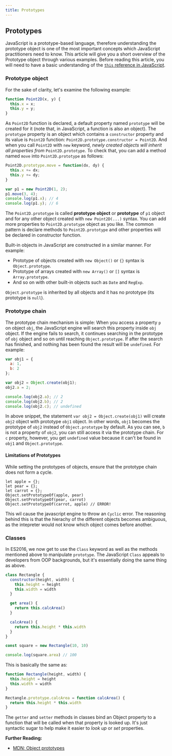 ```yaml
---
title: Prototypes
---
```

## Prototypes

JavaScript is a prototype-based language, therefore understanding the prototype object is one of the most important concepts which  JavaScript practitioners need to know. This article will give you a short overview of the Prototype object through various  examples. Before reading this article, you will need to have a basic understanding of the [`this` reference in JavaScript](/src/pages/javascript/this-reference/index.md).

### Prototype object

For the sake of clarity, let's examine the following example:

```javascript
function Point2D(x, y) {
  this.x = x;
  this.y = y;
}
```

As `Point2D` function is declared, a default property named `prototype` will be created for it (note that, in JavaScript, a function is also an object). The `prototype` property is an object which contains a `constructor` property and its value is `Point2D` function: `Point2D.prototype.constructor = Point2D`. And when you call `Point2D` with `new` keyword, *newly created objects will inherit all properties from* `Point2D.prototype`. To check that, you can add a method named `move` into `Point2D.prototype` as follows:

```javascript
Point2D.prototype.move = function(dx, dy) {
  this.x += dx;
  this.y += dy;
}

var p1 = new Point2D(1, 2);
p1.move(3, 4);
console.log(p1.x); // 4
console.log(p1.y); // 6
```

The `Point2D.prototype` is called **prototype object** or **prototype** of `p1` object and for any other object created with `new Point2D(...)` syntax. You can add more properties to `Point2D.prototype` object as you like. The common pattern is declare methods to `Point2D.prototype` and other properties will be declared in constructor function.

Built-in objects in JavaScript are constructed in a similar manner. For example:

- Prototype of objects created with `new Object()` or `{}` syntax is `Object.prototype`.
- Prototype of arrays created with `new Array()` or `[]` syntax is `Array.prototype`.
- And so on with other built-in objects such as `Date` and `RegExp`.

`Object.prototype` is inherited by all objects and it has no prototype (its prototype is `null`).

### Prototype chain

The prototype chain mechanism is simple: When you access a property `p` on object `obj`, the JavaScript engine will search this property inside `obj` object. If the engine fails to search, it continues searching in the  prototype of `obj` object and so on until reaching `Object.prototype`. If after the search has finished, and nothing has been found the result will be `undefined`.
For example:

```javascript
var obj1 = {
  a: 1,
  b: 2
};

var obj2 = Object.create(obj1);
obj2.a = 2;

console.log(obj2.a); // 2
console.log(obj2.b); // 2
console.log(obj2.c); // undefined
```

In above snippet, the statement `var obj2 = Object.create(obj1)` will create `obj2` object with prototype  `obj1` object. In other words, `obj1` becomes the prototype of `obj2` instead of `Object.prototype` by default. As you can see,  `b` is not a property of `obj2`, you can still access it via the  prototype chain. For `c` property, however, you get `undefined` value because it can't be found in `obj1` and `Object.prototype`.

#### Limitations of Prototypes
While setting the prototypes of objects, ensure that the prototype chain does not form a cycle. 
```
let apple = {};
let pear = {};
let carrot = {};
Object.setPrototypeOf(apple, pear)
Object.setPrototypeOf(pear, carrot)
Object.setPrototypeOf(carrot, apple) // ERROR!
```
This wil cause the javascript engine to throw an `Cyclic` error.
The reasoning behind this is that the hierachy of the different objects becomes ambiguous, as the intepreter would not know which object comes before another.

### Classes

In ES2016, we now get to use the `Class` keyword as well as the methods mentioned above to manipulate `prototype`. The JavaScript `Class` appeals to developers from OOP backgrounds, but it's essentially doing the same thing as above.

```javascript
class Rectangle {
  constructor(height, width) {
    this.height = height
    this.width = width
  }

  get area() {
    return this.calcArea()
  }

  calcArea() {
    return this.height * this.width
  }
}

const square = new Rectangle(10, 10)

console.log(square.area) // 100
```

This is basically the same as:

```javascript
function Rectangle(height, width) {
  this.height = height
  this.width = width
}

Rectangle.prototype.calcArea = function calcArea() {
  return this.height * this.width
}
```

The `getter` and `setter` methods in classes bind an Object property to a function that will be called when that property is looked up. It's just syntactic sugar to help make it easier to _look up_ or _set_ properties.

**Further Reading:**
* [MDN: Object prototypes](https://developer.mozilla.org/en-US/docs/Learn/JavaScript/Objects/Object_prototypes)

